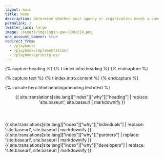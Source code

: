 ```yaml
---
layout: main
title: Home
description: Determine whether your agency or organization needs a consumer identity management system.
permalink: /
twitter_card: large
image: /assets/img/login-gov-600x314.png
one_account_banner: true
redirect_from:
  - /playbook/
  - /playbook/implementation/
  - /playbook/principles/
---
```


{% capture heading %}
{% t index.intro.heading %}
{% endcapture %}

{% capture text %}
{% t index.intro.content %}
{% endcapture %}

{% include hero.html heading=heading text=text %}

<article class="container why-login-gov">
  <header class="intro">{{ site.translations[site.lang]["index"]["why"]["heading"] | replace: 'site.baseurl', site.baseurl | markdownify }}</header>
  <div class="grid-row">
    <div class="tablet:grid-col">
      {{ site.translations[site.lang]["index"]["why"]["individuals"] | replace: 'site.baseurl', site.baseurl | markdownify }}
    </div>
    <div class="tablet:grid-col">
      {{ site.translations[site.lang]["index"]["why"]["partners"] | replace: 'site.baseurl', site.baseurl | markdownify }}
    </div>
    <div class="tablet:grid-col">
      {{ site.translations[site.lang]["index"]["why"]["developers"] | replace: 'site.baseurl', site.baseurl | markdownify }}
    </div>
  </div>
</article>

